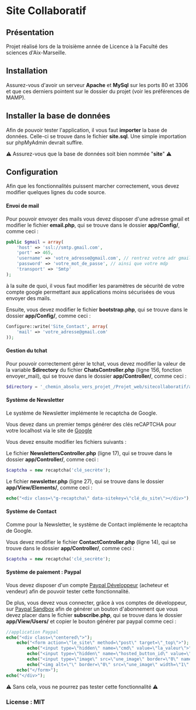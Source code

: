 # Site Collaboratif

## Présentation

Projet réalisé lors de la troisième année de Licence à la Faculté des sciences d'Aix-Marseille.

## Installation

Assurez-vous d'avoir un serveur __Apache__ et __MySql__ sur les ports 80 et 3306 et que ces derniers pointent sur le dossier du projet (voir les préférences de MAMP).

## Installer la base de données

Afin de pouvoir tester l'application, il vous faut __importer__ la base de données.
Celle-ci se trouve dans le fichier __site.sql__. Une simple importation sur phpMyAdmin devrait suffire.

:warning: Assurez-vous que la base de données soit bien nommée "__site__" :warning:

## Configuration

Afin que les fonctionnalités puissent marcher correctement, vous devez modifier quelques lignes du code source.

#### Envoi de mail

Pour pouvoir envoyer des mails vous devez disposer d'une adresse gmail et modifier le fichier __email.php__, qui se trouve dans le dossier __app/Config/__, comme ceci :

```php
public $gmail = array(
    'host' => 'ssl://smtp.gmail.com',
    'port' => 465,
    'username' => 'votre_adresse@gmail.com', // rentrez votre adr gmail
    'password' => 'votre_mot_de_passe', // ainsi que votre mdp
    'transport' => 'Smtp'
);
```

à la suite de quoi, il vous faut modifier les paramètres de sécurité de votre compte google permettant aux applications moins sécurisées de vous envoyer des mails.

Ensuite, vous devez modifier le fichier __bootstrap.php__, qui se trouve dans le dossier __app/Config/__, comme ceci :

```php
Configure::write('Site_Contact', array(
	'mail' => 'votre_adresse@gmail.com'
));
```

#### Gestion du tchat

Pour pouvoir correctement gérer le tchat, vous devez modifier la valeur de la variable __$directory__ du fichier __ChatsController.php__ (ligne 156, fonction envoyer_mail), qui se trouve dans le dossier __app/Controller/__, comme ceci :

```php
$directory = '_chemin_absolu_vers_projet_/Projet_web/sitecollaboratif/app/tmp/logs/' . $id . '.log';
```

#### Système de Newsletter

Le système de Newsletter implémente le recaptcha de Google.

Vous devez dans un premier temps générer des clés reCAPTCHA pour votre localhost via le site de [Google](https://www.google.com/recaptcha/intro/)

Vous devez ensuite modifier les fichiers suivants :

Le fichier __NewslettersController.php__ (ligne 17), qui se trouve dans le dossier __app/Controller/__, comme ceci :

```php
$captcha = new recaptcha('clé_secrète');
```

Le fichier __newsletter.php__ (ligne 27), qui se trouve dans le dossier __app/View/Elements/__, comme ceci :

```php
echo("<div class=\"g-recaptcha\" data-sitekey=\"clé_du_site\"></div>");
```

#### Système de Contact

Comme pour la Newsletter, le système de Contact implémente le recaptcha de Google.

Vous devez modifier le fichier __ContactController.php__ (ligne 14), qui se trouve dans le dossier __app/Controller/__, comme ceci :

```php
$captcha = new recaptcha('clé_secrète');
```

#### Système de paiement : Paypal

Vous devez disposer d'un compte [Paypal Développeur](https://developer.paypal.com/) (acheteur et vendeur) afin de pouvoir tester cette fonctionnalité.

De plus, vous devez vous connecter, grâce à vos comptes de développeur, sur [Paypal Sandbox](https://www.sandbox.paypal.com/signin/) afin de générer un bouton d'abonnement que vous devez placer dans le fichier __subscribe.php__, qui se trouve dans le dossier __app/View/Users/__ et copier le bouton générer par paypal comme ceci :

```php
//application Paypal
echo("<div class=\"centered\">");
    echo("<form action=\"le_site\" method=\"post\" target=\"_top\">");
        echo("<input type=\"hidden\" name=\"cmd\" value=\"la_valeur\">");
        echo("<input type=\"hidden\" name=\"hosted_button_id\" value=\"la_valeur\">");
        echo("<input type=\"image\" src=\"une_image\" border=\"0\" name=\"submit\" alt=\"PayPal, le réflexe sécurité pour payer en ligne\">");
        echo("<img alt=\"\" border=\"0\" src=\"une_image\" width=\"1\" height=\"1\">");
    echo("</form>");
echo("</div>");
```

:warning: Sans cela, vous ne pourrez pas tester cette fonctionnalité :warning:

### License : MIT
